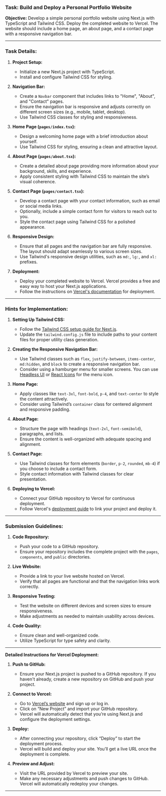 
### Task: Build and Deploy a Personal Portfolio Website

**Objective:** Develop a simple personal portfolio website using Next.js with TypeScript and Tailwind CSS. Deploy the completed website to Vercel. The website should include a home page, an about page, and a contact page with a responsive navigation bar.

---

### **Task Details:**

1. **Project Setup:**
   - Initialize a new Next.js project with TypeScript.
   - Install and configure Tailwind CSS for styling.

2. **Navigation Bar:**
   - Create a `Navbar` component that includes links to "Home", "About", and "Contact" pages.
   - Ensure the navigation bar is responsive and adjusts correctly on different screen sizes (e.g., mobile, tablet, desktop).
   - Use Tailwind CSS classes for styling and responsiveness.

3. **Home Page (`pages/index.tsx`):**
   - Design a welcoming home page with a brief introduction about yourself.
   - Use Tailwind CSS for styling, ensuring a clean and attractive layout.

4. **About Page (`pages/about.tsx`):**
   - Create a detailed about page providing more information about your background, skills, and experience.
   - Apply consistent styling with Tailwind CSS to maintain the site’s visual coherence.

5. **Contact Page (`pages/contact.tsx`):**
   - Develop a contact page with your contact information, such as email or social media links.
   - Optionally, include a simple contact form for visitors to reach out to you.
   - Style the contact page using Tailwind CSS for a polished appearance.

6. **Responsive Design:**
   - Ensure that all pages and the navigation bar are fully responsive. The layout should adapt seamlessly to various screen sizes.
   - Use Tailwind's responsive design utilities, such as `md:`, `lg:`, and `xl:` prefixes.

7. **Deployment:**
   - Deploy your completed website to Vercel. Vercel provides a free and easy way to host your Next.js applications.
   - Follow the instructions on [Vercel's documentation](https://vercel.com/docs) for deployment.

---

### **Hints for Implementation:**

1. **Setting Up Tailwind CSS:**
   - Follow the [Tailwind CSS setup guide for Next.js](https://tailwindcss.com/docs/guides/nextjs).
   - Update the `tailwind.config.js` file to include paths to your content files for proper utility class generation.

2. **Creating the Responsive Navigation Bar:**
   - Use Tailwind classes such as `flex`, `justify-between`, `items-center`, `md:hidden`, and `block` to create a responsive navigation bar.
   - Consider using a hamburger menu for smaller screens. You can use [Headless UI](https://headlessui.dev/) or [React Icons](https://react-icons.github.io/react-icons/) for the menu icon.

3. **Home Page:**
   - Apply classes like `text-3xl`, `font-bold`, `p-4`, and `text-center` to style the content attractively.
   - Consider using Tailwind’s `container` class for centered alignment and responsive padding.

4. **About Page:**
   - Structure the page with headings (`text-2xl`, `font-semibold`), paragraphs, and lists.
   - Ensure the content is well-organized with adequate spacing and alignment.

5. **Contact Page:**
   - Use Tailwind classes for form elements (`border`, `p-2`, `rounded`, `mb-4`) if you choose to include a contact form.
   - Style contact information with Tailwind classes for clear presentation.

6. **Deploying to Vercel:**
   - Connect your GitHub repository to Vercel for continuous deployment.
   - Follow Vercel's [deployment guide](https://vercel.com/docs/concepts/git/deployments) to link your project and deploy it.

---

### **Submission Guidelines:**

1. **Code Repository:**
   - Push your code to a GitHub repository.
   - Ensure your repository includes the complete project with the `pages`, `components`, and `public` directories.

2. **Live Website:**
   - Provide a link to your live website hosted on Vercel.
   - Verify that all pages are functional and that the navigation links work correctly.

3. **Responsive Testing:**
   - Test the website on different devices and screen sizes to ensure responsiveness.
   - Make adjustments as needed to maintain usability across devices.

4. **Code Quality:**
   - Ensure clean and well-organized code.
   - Utilize TypeScript for type safety and clarity.

---

**Detailed Instructions for Vercel Deployment:**

1. **Push to GitHub:**
   - Ensure your Next.js project is pushed to a GitHub repository. If you haven't already, create a new repository on GitHub and push your project.

2. **Connect to Vercel:**
   - Go to [Vercel’s website](https://vercel.com/) and sign up or log in.
   - Click on “New Project” and import your GitHub repository.
   - Vercel will automatically detect that you’re using Next.js and configure the deployment settings.

3. **Deploy:**
   - After connecting your repository, click “Deploy” to start the deployment process.
   - Vercel will build and deploy your site. You’ll get a live URL once the deployment is complete.

4. **Preview and Adjust:**
   - Visit the URL provided by Vercel to preview your site.
   - Make any necessary adjustments and push changes to GitHub. Vercel will automatically redeploy your changes.

---
